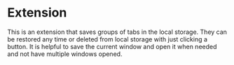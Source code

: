 # Extension

This is an extension that saves groups of tabs in the local storage. They can be restored any time or deleted from local storage with just clicking a button.
It is helpful to save the current window and open it when needed and not have multiple windows opened.

